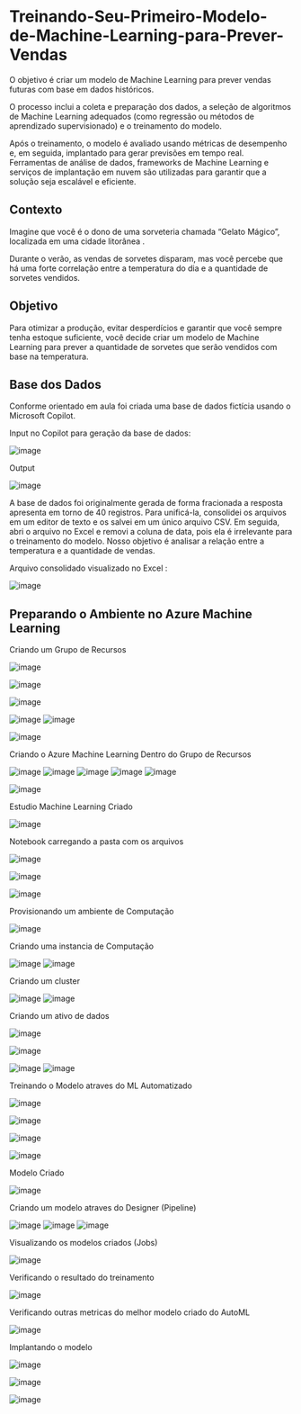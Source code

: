 # Treinando-Seu-Primeiro-Modelo-de-Machine-Learning-para-Prever-Vendas

O objetivo é criar um modelo de Machine Learning para prever vendas futuras com base em dados históricos.
 
O processo inclui a coleta e preparação dos dados, a seleção de algoritmos de Machine Learning adequados (como regressão ou métodos de aprendizado supervisionado) e o treinamento do modelo. 

Após o treinamento, o modelo é avaliado usando métricas de desempenho e, em seguida, implantado para gerar previsões em tempo real. Ferramentas de análise de dados, frameworks de Machine Learning e serviços de implantação em nuvem são utilizadas para garantir que a solução seja escalável e eficiente.


## Contexto

Imagine que você é o dono de uma sorveteria chamada “Gelato Mágico”, localizada em uma cidade litorânea .

Durante o verão, as vendas de sorvetes disparam, mas você percebe que há uma forte correlação entre a temperatura do dia e a quantidade de sorvetes vendidos.

## Objetivo

Para otimizar a produção, evitar desperdícios e garantir que você sempre tenha estoque suficiente, você decide criar um modelo de Machine Learning para prever a quantidade de sorvetes que serão vendidos com base na temperatura. 


## Base dos Dados


Conforme orientado em aula foi criada uma base de dados fictícia usando o Microsoft Copilot.


Input no Copilot para geração da base de dados: 

![image](https://github.com/user-attachments/assets/ee0aede0-759e-4090-8113-1feae05859eb)


Output

![image](https://github.com/user-attachments/assets/6e4cafae-1a38-4378-bc90-542b18383ecc)


A base de dados foi originalmente gerada de forma fracionada a resposta apresenta em torno de 40 registros. Para unificá-la, consolidei os arquivos em um editor de texto e os salvei em um único arquivo CSV. Em seguida, abri o arquivo no Excel e removi a coluna de data, pois ela é irrelevante para o treinamento do modelo. Nosso objetivo é analisar a relação entre a temperatura e a quantidade de vendas.


Arquivo consolidado visualizado no Excel :

![image](https://github.com/user-attachments/assets/03163b9d-5498-42d6-8932-cecf398379a6)


## Preparando o Ambiente no Azure Machine Learning

Criando um Grupo de Recursos

![image](https://github.com/user-attachments/assets/98abacef-fb85-45aa-9b04-5e82860cf902)

![image](https://github.com/user-attachments/assets/17274753-d851-4b4f-badb-97cea3913101)

![image](https://github.com/user-attachments/assets/f761e5b0-712b-4200-9763-4efb368ab144)

![image](https://github.com/user-attachments/assets/cff4a158-aef7-4e3a-830c-c9374dcbc29d)
![image](https://github.com/user-attachments/assets/7ce78d71-0aa4-44ab-9f88-f8b8a354ee07)

![image](https://github.com/user-attachments/assets/c56c01d5-0f55-4bc4-904a-e3eb84ef69ae)

Criando o Azure Machine Learning Dentro do Grupo de Recursos

![image](https://github.com/user-attachments/assets/f3bd568d-1a95-4ff4-8676-e12d0dc708b8)
![image](https://github.com/user-attachments/assets/405be363-b120-4546-9f39-f2dee1627ab2)
![image](https://github.com/user-attachments/assets/f1c524e4-a41b-4c55-a52a-39935c5baeac)
![image](https://github.com/user-attachments/assets/95867d7a-d086-43a3-ad24-f2420546f2d4)
![image](https://github.com/user-attachments/assets/0d55e96b-1bf2-4bbe-bde8-a2cda7caaabe)

![image](https://github.com/user-attachments/assets/9fcd25a1-8e83-4b40-9fe3-44af6ce9e8c6)


 Estudio Machine Learning Criado

 ![image](https://github.com/user-attachments/assets/f8bf7234-d7e8-4d9c-a202-6a1d398c1cdb)

Notebook carregando a pasta com os arquivos 

![image](https://github.com/user-attachments/assets/78e2e661-5a33-4487-b2d3-9a1578deee1c)

![image](https://github.com/user-attachments/assets/912dabb7-ee3e-4d52-8182-774df5ff0544)

![image](https://github.com/user-attachments/assets/7a85c09f-3fc0-41ae-a1f0-c3e10d2193c3)

Provisionando um ambiente de Computação

![image](https://github.com/user-attachments/assets/3fe7d744-f4ff-41e4-bbb6-fc52fc459193)

Criando uma instancia de Computação

![image](https://github.com/user-attachments/assets/166a8268-4408-4252-816e-e9ba0f60072f)
![image](https://github.com/user-attachments/assets/9a01c191-28b9-48c9-9f58-8fc2c4906240)

Criando um cluster 

![image](https://github.com/user-attachments/assets/72122877-47b5-44de-8da6-85e322043983)
![image](https://github.com/user-attachments/assets/e3969433-66e6-4cc4-82f0-aa5929aa3d9c)


Criando um ativo de dados

![image](https://github.com/user-attachments/assets/ecf4292a-c32f-423d-a052-a5393f508424)

![image](https://github.com/user-attachments/assets/8f0195a6-4a76-499f-bfb8-c28d0fc3f45c)

![image](https://github.com/user-attachments/assets/1dac50d8-2a6f-4432-8968-5cc24a48e0c6)
![image](https://github.com/user-attachments/assets/58fb1b69-7fe0-428f-b4ec-8c3bb04881cf)


Treinando o Modelo atraves do ML Automatizado

![image](https://github.com/user-attachments/assets/e1f1554d-2296-407f-b8ce-d29b379e46aa)

![image](https://github.com/user-attachments/assets/21e1c936-9ab7-4391-8fa0-ce51dc8ee839)

![image](https://github.com/user-attachments/assets/1d1c22c9-1a40-4b0f-860e-fd53d50c0a01)

![image](https://github.com/user-attachments/assets/a51f3f93-fae7-4910-8e89-58af50325b84)

Modelo Criado

![image](https://github.com/user-attachments/assets/d3222bd5-38dc-4c68-8b01-d12e2cb98274)


Criando um modelo atraves do Designer (Pipeline)

![image](https://github.com/user-attachments/assets/acd1cd22-6e7e-48a1-b686-14a39c4910ff)
![image](https://github.com/user-attachments/assets/5102b61b-a728-426f-a4ee-9b11187a58ba)
![image](https://github.com/user-attachments/assets/0776a559-438a-4217-9eee-c126dfe5d68d)

Visualizando os modelos criados (Jobs)

![image](https://github.com/user-attachments/assets/40f408ff-5d83-4bf6-bf15-d100a256d5ff)

Verificando o resultado do treinamento

![image](https://github.com/user-attachments/assets/a6f105a1-5282-488e-8ae2-f672f4956745)

Verificando outras metricas do melhor modelo criado do AutoML

![image](https://github.com/user-attachments/assets/a3b7d4d4-6e31-4f90-95c1-07e1c5307e92)

Implantando o modelo

![image](https://github.com/user-attachments/assets/ba5bb574-d33a-4294-b241-a439f989781d)

![image](https://github.com/user-attachments/assets/64393b54-e0a4-487f-9ff3-85c0fcf707e3)

![image](https://github.com/user-attachments/assets/5372c77b-fd82-4efb-8321-b2b5acfa02fd)
































































 
































